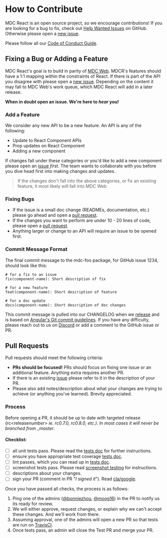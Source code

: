 # How to Contribute

MDC React is an open source project, so we encourage contributions! If you are
looking for a bug to fix, check out [Help Wanted Issues](https://github.com/material-components/material-components-web-react/issues?q=is%3Aopen+is%3Aissue+label%3A%22help+wanted%22) on GitHub. Otherwise please open a [new issue](https://github.com/material-components/material-components-web-react/issues/new).

Please follow all our [Code of Conduct Guide](https://github.com/material-components/material-components/blob/develop/CODE_OF_CONDUCT.md).

## Fixing a Bug or Adding a Feature

MDC React's goal is to build in parity of [MDC Web](https://github.com/material-components/material-components-web). MDCR's features should have a 1:1 mapping within the constraints of React. If there is part of the API you disagree with please open a [new issue](https://github.com/material-components/material-components-web-react/issues/new). Depending on the content it may fall to MDC Web's work queue, which MDC React will add in a later release.

**When in doubt open an issue. We're here to _hear_ you!**

### Add a Feature

We consider any new API to be a new feature. An API is any of the following:

- Update to React Component APIs
- Prop updates on React Component
- Adding a new component

If changes fall under these categories or you'd like to add a new component please open an [issue](https://github.com/material-components/material-components-web-react/issues/new) _first_. The team wants to collaborate with you before you dive head first into making changes and updates.

> If the changes don't fall into the above categories, or fix an existing feature, it most likely will fall into MDC Web

### Fixing Bugs

- If the issue is a small doc change (READMEs, documentation, etc.) please go ahead and open a [pull request](https://github.com/material-components/material-components-web-react/pulls).
- If the changes you want to perform are under 10 - 20 lines of code, please open a [pull request](https://github.com/material-components/material-components-web-react/pulls).
- Anything larger or change to an API will require an issue to be opened first.

### Commit Message Format

The final commit message to the mdc-foo package, for GitHub issue 1234, should look like this:

```
# for a fix to an issue
fix(component-name): Short description of fix

# for a new feature
feat(component-name): Short description of feature

# for a doc update
docs(component-name): Short description of doc changes
```

This commit message is pulled into our CHANGELOG when we [release](../release.md) and is based on [Angular's Git commit guidelines](https://github.com/angular/angular.js/blob/master/DEVELOPERS.md#commits). If you have any difficulty, please reach out to us on [Discord](https://discord.gg/material-components) or add a comment to the GitHub issue or PR.

## Pull Requests

Pull requests should meet the following criteria:

- **PRs should be focused!** PRs should focus on fixing one issue or an additional feature. Anything extra requires another PR.
- If there is an existing [issue](https://github.com/material-components/material-components-web-react/issues) please refer to it in the description of your PR.
- Please also add notes/description about what your changes are trying to achieve (or anything you've learned). Brevity appreciated.

### Process

Before opening a PR, it should be up to date with targeted release (rc<release*number> ie. rc0.7.0, rc0.8.0, etc.). In most cases it will never be branched from \_master*.

#### Checklist:

- [ ] all unit tests pass. Please read the [tests doc](./running-tests.md) for further instructions.
- [ ] ensure you have appropriate test coverage [tests doc](./running-tests.md#test-coverage).
- [ ] lint passes, which you can read up in [tests doc](./running-tests.md#running-lint).
- [ ] screenshot tests pass. Please read [screenshot testing](../screenshot-tests.md) for instructions.
- [ ] descriptions about your changes.
- [ ] sign your PR (comment in PR "_I signed it_"). Read [cla/google](https://cla.developers.google.com/a_zbout/google-individual).

Once you have passed all checks, the process is as follows:

1. Ping one of the admins ([@bonniezhou](https://github.com/bonniezhou), [@moog16](https://github.com/moog16)) in the PR to notify us its ready for review.
1. We will either approve, request changes, or explain why we can't accept these changes. And we'll work from there.
1. Assuming approval, one of the admins will open a new PR so that tests are run on [TravisCI](https://travis-ci.com/material-components/material-components-web-react).
1. Once tests pass, an admin will close the Test PR and merge your PR.
